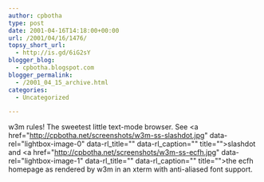 ```yaml
---
author: cpbotha
type: post
date: 2001-04-16T14:18:00+00:00
url: /2001/04/16/1476/
topsy_short_url:
  - http://is.gd/6iG2sY
blogger_blog:
  - cpbotha.blogspot.com
blogger_permalink:
  - /2001_04_15_archive.html
categories:
  - Uncategorized

---
```

w3m rules! The sweetest little text-mode browser. See <a href="http://cpbotha.net/screenshots/w3m-ss-slashdot.jpg" data-rel="lightbox-image-0" data-rl\_title="" data-rl\_caption="" title="">slashdot</a> and <a href="http://cpbotha.net/screenshots/w3m-ss-ecfh.jpg" data-rel="lightbox-image-1" data-rl\_title="" data-rl\_caption="" title="">the ecfh homepage</a> as rendered by w3m in an xterm with anti-aliased font support.